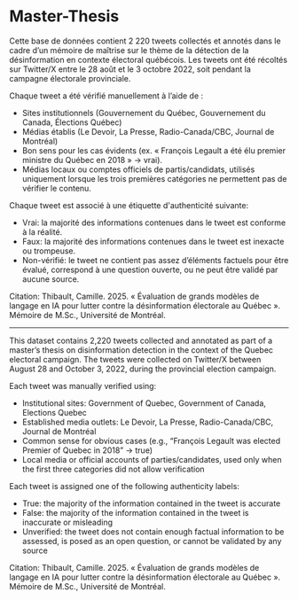 # Master-Thesis

Cette base de données contient 2 220 tweets collectés et annotés dans le cadre d’un mémoire de maîtrise sur le thème de la détection de la désinformation en contexte électoral québécois. Les tweets ont été récoltés sur Twitter/X entre le 28 août et le 3 octobre 2022, soit pendant la campagne électorale provinciale.

Chaque tweet a été vérifié manuellement à l’aide de :

 - Sites institutionnels (Gouvernement du Québec, Gouvernement du Canada, Élections Québec)
 - Médias établis (Le Devoir, La Presse, Radio-Canada/CBC, Journal de Montréal)
 - Bon sens pour les cas évidents (ex. « François Legault a été élu premier ministre du Québec en 2018 » → vrai).
 - Médias locaux ou comptes officiels de partis/candidats, utilisés uniquement lorsque les trois premières catégories ne permettent pas de vérifier le contenu.

Chaque tweet est associé à une étiquette d'authenticité suivante:
 - Vrai: la majorité des informations contenues dans le tweet est conforme à la réalité.
 - Faux: la majorité des informations contenues dans le tweet est inexacte ou trompeuse.
 - Non-vérifié: le tweet ne contient pas assez d’éléments factuels pour être évalué, correspond à une question ouverte, ou ne peut être validé par aucune source.

Citation: Thibault, Camille. 2025. « Évaluation de grands modèles de langage en IA pour lutter contre la désinformation électorale au Québec ». Mémoire de M.Sc., Université de Montréal.

-------------------------------------------------------------------
This dataset contains 2,220 tweets collected and annotated as part of a master’s thesis on disinformation detection in the context of the Quebec electoral campaign. The tweets were collected on Twitter/X between August 28 and October 3, 2022, during the provincial election campaign.

Each tweet was manually verified using:

 - Institutional sites: Government of Quebec, Government of Canada, Elections Quebec
 - Established media outlets: Le Devoir, La Presse, Radio-Canada/CBC, Journal de Montréal
 - Common sense for obvious cases (e.g., “François Legault was elected Premier of Quebec in 2018” → true)
 - Local media or official accounts of parties/candidates, used only when the first three categories did not allow verification

Each tweet is assigned one of the following authenticity labels:

 - True: the majority of the information contained in the tweet is accurate
 - False: the majority of the information contained in the tweet is inaccurate or misleading
 - Unverified: the tweet does not contain enough factual information to be assessed, is posed as an open question, or cannot be validated by any source

Citation: Thibault, Camille. 2025. « Évaluation de grands modèles de langage en IA pour lutter contre la désinformation électorale au Québec ». Mémoire de M.Sc., Université de Montréal.
